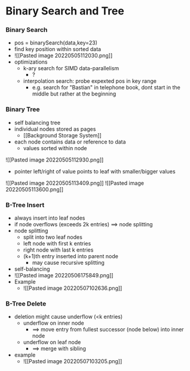 # Binary Search and Tree
### Binary Search
+ pos = binarySearch(data,key=23)
+ find key position within sorted data
+ ![[Pasted image 20220505112030.png]]
+ optimizations
	+ k-ary search for SIMD data-parallelism
		+ ?
	+ interpolation search: probe  expexted pos in key range
		+ e.g. search for "Bastian" in telephone book, dont start in the middle but rather at the beginning

### Binary Tree
+ self balancing tree
+ individual nodes stored as pages
	+ [[Background Storage System]]
+ each node contains data or reference to data
	+ values sorted within node
	
![[Pasted image 20220505112930.png]]
+ pointer left/right of value points to leaf with smaller/bigger values

![[Pasted image 20220505113409.png]]
![[Pasted image 20220505113600.png]]

### B-Tree Insert
+ always insert into leaf nodes
+ if node overflows (exceeds 2k entries) ==> node splitting
+ node splitting
	+ split into two leaf nodes
	+ left node with first k entries
	+ right node with last k entries
	+ (k+1)th entry inserted into parent node
		+ may cause recursive splitting
+ self-balancing
+ ![[Pasted image 20220506175849.png]]
+ Example
	+ ![[Pasted image 20220507102636.png]]

### B-Tree Delete
+ deletion might cause underflow (<k entries)
	+ underflow on inner node
		+ ==> move entry from fullest successor (node below) into inner node
	+ underflow on leaf node
		+ ==>  merge with sibling
+ example
	+ ![[Pasted image 20220507103205.png]]

